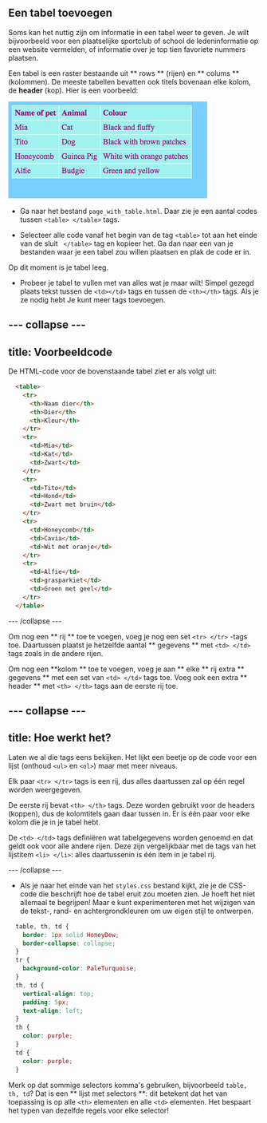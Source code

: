 ## Een tabel toevoegen

Soms kan het nuttig zijn om informatie in een tabel weer te geven. Je wilt bijvoorbeeld voor een plaatselijke sportclub of school de ledeninformatie op een website vermelden, of informatie over je top tien favoriete nummers plaatsen.

Een tabel is een raster bestaande uit ** rows ** (rijen) en ** colums ** (kolommen). De meeste tabellen bevatten ook titels bovenaan elke kolom, de **header** (kop). Hier is een voorbeeld:

![Example of information in a table](images/egTableResult.png)

- Ga naar het bestand ` page_with_table.html `. Daar zie je een aantal codes tussen `<table> </table>` tags.

- Selecteer alle code vanaf het begin van de tag `<table>` tot aan het einde van de sluit ` </table>` tag en kopieer het. Ga dan naar een van je bestanden waar je een tabel zou willen plaatsen en plak de code er in.

Op dit moment is je tabel leeg.

- Probeer je tabel te vullen met van alles wat je maar wilt! Simpel gezegd plaats tekst tussen de `<td></td>` tags en tussen de `<th></th>` tags. Als je ze nodig hebt Je kunt meer tags toevoegen.

## \--- collapse \---

## title: Voorbeeldcode

De HTML-code voor de bovenstaande tabel ziet er als volgt uit:

```html
  <table>
    <tr>
      <th>Naam dier</th>
      <th>Dier</th>
      <th>Kleur</th>
    </tr>
    <tr>
      <td>Mia</td>
      <td>Kat</td>
      <td>Zwart</td>
    </tr>
    <tr>
      <td>Tito</td>
      <td>Hond</td>
      <td>Zwart met bruin</td>
    </tr>
    <tr>
      <td>Honeycomb</td>
      <td>Cavia</td>
      <td>Wit met oranje</td>
    </tr>
    <tr>
      <td>Alfie</td>
      <td>grasparkiet</td>
      <td>Groen met geel</td>
    </tr>
  </table>
```

\--- /collapse \---

Om nog een ** rij ** toe te voegen, voeg je nog een set `<tr> </tr>` -tags toe. Daartussen plaatst je hetzelfde aantal ** gegevens ** met `<td> </td>` tags zoals in de andere rijen.

Om nog een **kolom ** toe te voegen, voeg je aan ** elke ** rij extra ** gegevens ** met een set van `<td> </td>` tags toe. Voeg ook een extra ** header ** met `<th> </th>` tags aan de eerste rij toe.

## \--- collapse \---

## title: Hoe werkt het?

Laten we al die tags eens bekijken. Het lijkt een beetje op de code voor een lijst (onthoud `<ul>` en `<ol>`) maar met meer niveaus.

Elk paar `<tr> </tr>` tags is een rij, dus alles daartussen zal op één regel worden weergegeven.

De eerste rij bevat `<th> </th>` tags. Deze worden gebruikt voor de headers (koppen), dus de kolomtitels gaan daar tussen in. Er is één paar voor elke kolom die je in je tabel hebt.

De `<td> </td>` tags definiëren wat tabelgegevens worden genoemd en dat geldt ook voor alle andere rijen. Deze zijn vergelijkbaar met de tags van het lijstitem `<li> </li>`: alles daartussenin is één item in je tabel rij.

\--- /collapse \---

- Als je naar het einde van het ` styles.css ` bestand kijkt, zie je de CSS-code die beschrijft hoe de tabel eruit zou moeten zien. Je hoeft het niet allemaal te begrijpen! Maar e kunt experimenteren met het wijzigen van de tekst-, rand- en achtergrondkleuren om uw eigen stijl te ontwerpen.

```css
  table, th, td {
    border: 1px solid HoneyDew;
    border-collapse: collapse;
  }
  tr {
    background-color: PaleTurquoise;
  }
  th, td {
    vertical-align: top;
    padding: 5px;
    text-align: left;
  }
  th {
    color: purple;
  }
  td {
    color: purple;
  }
```

Merk op dat sommige selectors komma's gebruiken, bijvoorbeeld ` table, th, td `? Dat is een ** lijst met selectors **: dit betekent dat het van toepassing is op alle `<th>` elementen en alle `<td>` elementen. Het bespaart het typen van dezelfde regels voor elke selector!